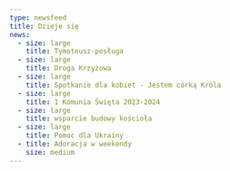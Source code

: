 ```yaml
---
type: newsfeed
title: Dzieje się
news:
  - size: large
    title: Tymoteusz-posługa
  - size: large
    title: Droga Krzyżowa
  - size: large
    title: Spotkanie dla kobiet - Jestem córką Króla
  - size: large
    title: 1 Komunia Święta 2023-2024
  - size: large
    title: wsparcie budowy kościoła
  - size: large
    title: Pomoc dla Ukrainy
  - title: Adoracja w weekendy
    size: medium
---
```

